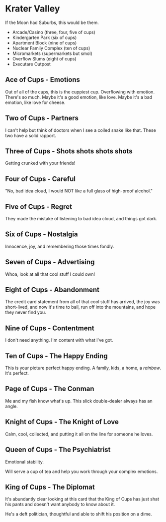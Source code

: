 # Krater Valley

If the Moon had Suburbs, this would be them.

* Arcade/Casino (three, four, five of cups)
* Kindergarten Park (six of cups)
* Apartment Block (nine of cups)
* Nuclear Family Complex (ten of cups)
* Micromarkets (supermarkets but smol)
* Overflow Slums (eight of cups)
* Executare Outpost

## Ace of Cups - Emotions
Out of all of the cups, this is the cuppiest cup.
Overflowing with emotion. There's so much.
Maybe it's a good emotion, like love.
Maybe it's a bad emotion, like love for cheese.

## Two of Cups - Partners
I can't help but think of doctors when I see a coiled snake like that.
These two have a solid rapport.

## Three of Cups - Shots shots shots shots
Getting crunked with your friends!

## Four of Cups - Careful
"No, bad idea cloud, I would NOT like a full glass of high-proof alcohol."

## Five of Cups - Regret
They made the mistake of listening to bad idea cloud, and things got dark.

## Six of Cups - Nostalgia
Innocence, joy, and remembering those times fondly.

## Seven of Cups - Advertising
Whoa, look at all that cool stuff I could own!

## Eight of Cups - Abandonment
The credit card statement from all of that cool stuff has arrived,
the joy was short-lived,
and now it's time to bail, run off into the mountains, and hope they never find you.

## Nine of Cups - Contentment
I don't need anything. I'm content with what I've got.

## Ten of Cups - The Happy Ending
This is your picture perfect happy ending. A family, kids, a home, a _rainbow_.
It's perfect.

## Page of Cups - The Conman
Me and my fish know what's up. This slick double-dealer always has an angle.

## Knight of Cups - The Knight of Love
Calm, cool, collected, and putting it all on the line for someone he loves.

## Queen of Cups - The Psychiatrist
Emotional stability.

Will serve a cup of tea and help you work through your complex emotions.

## King of Cups - The Diplomat
It's abundantly clear looking at this card that the King of Cups has just shat his pants and doesn't want anybody to know about it.

He's a deft politician, thoughtful and able to shift his position on a dime.